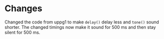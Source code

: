 # Changes
Changed the code from uppg1 to make `delay()` delay less and `tone()` sound shorter. The changed timings now make it sound for 500 ms and then stay silent for 500 ms.